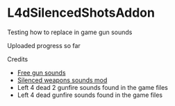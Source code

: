 # L4dSilencedShotsAddon

Testing how to replace in game gun sounds

Uploaded progress so far

Credits
- [Free gun sounds](https://www.fesliyanstudios.com/royalty-free-sound-effects-download/gun-shooting-300)
- [Silenced weapons sounds mod](https://www.gamemaps.com/details/22262)
- Left 4 dead 2 gunfire sounds found in the game files
- Left 4 dead gunfire sounds found in the game files
